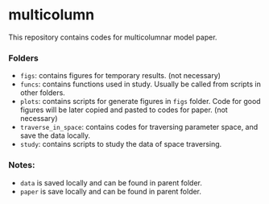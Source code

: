 # multicolumn
This repository contains codes for multicolumnar model paper.

### Folders
- `figs`: contains figures for temporary results. (not necessary)
- `funcs`: contains functions used in study. Usually be called from scripts in other folders.
- `plots`: contains scripts for generate figures in `figs` folder. Code for good figures will be later copied and pasted to codes for paper. (not necessary)
- `traverse_in_space`: contains codes for traversing parameter space, and save the data locally.
- `study`: contains scripts to study the data of space traversing. 

### Notes:
- `data` is saved locally and can be found in parent folder.
- `paper` is save locally and can be found in parent folder.
